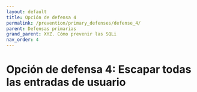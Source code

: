 ```yaml
---
layout: default
title: Opción de defensa 4
permalink: /prevention/primary_defenses/defense_4/
parent: Defensas primarias
grand_parent: XYZ. Cómo prevenir las SQLi
nav_order: 4
---
```


# Opción de defensa 4: Escapar todas las entradas de usuario
